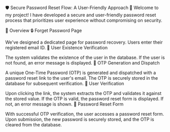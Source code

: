 🛡️ Secure Password Reset Flow: A User-Friendly Approach 🚀
Welcome to my project! I have developed a secure and user-friendly password reset process that prioritizes user experience without compromising on security.

📝 Overview
🔒 Forget Password Page

We've designed a dedicated page for password recovery. Users enter their registered email ID.
🔎 User Existence Verification

The system validates the existence of the user in the database.
If the user is not found, an error message is displayed.
📧 OTP Generation and Dispatch

A unique One-Time Password (OTP) is generated and dispatched with a password reset link to the user's email.
The OTP is securely stored in the database for subsequent verification.
👤 User Verification

Upon clicking the link, the system extracts the OTP and validates it against the stored value.
If the OTP is valid, the password reset form is displayed. If not, an error message is shown.
🔄 Password Reset Form

With successful OTP verification, the user accesses a password reset form.
Upon submission, the new password is securely stored, and the OTP is cleared from the database.